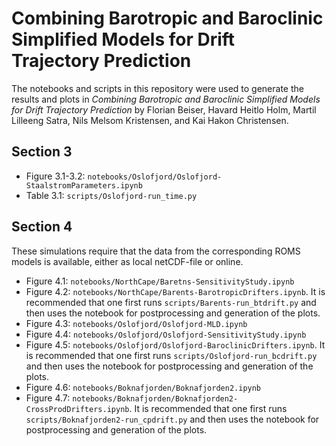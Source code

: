 # Combining Barotropic and Baroclinic Simplified Models for Drift Trajectory Prediction

The notebooks and scripts in this repository were used to generate the results and plots in _Combining Barotropic and Baroclinic Simplified Models for Drift Trajectory Prediction_ by Florian Beiser, Havard Heitlo Holm, Martil Lilleeng Satra, Nils Melsom Kristensen, and Kai Hakon Christensen. 

## Section 3

- Figure 3.1-3.2: `notebooks/Oslofjord/Oslofjord-StaalstromParameters.ipynb`
- Table 3.1: `scripts/Oslofjord-run_time.py`

## Section 4

These simulations require that the data from the corresponding ROMS models is available, either as local netCDF-file or online.

- Figure 4.1: `notebooks/NorthCape/Baretns-SensitivityStudy.ipynb`
- Figure 4.2: `notebooks/NorthCape/Barents-BarotropicDrifters.ipynb`. It is recommended that one first runs `scripts/Barents-run_btdrift.py` and then uses the notebook for postprocessing and generation of the plots.
- Figure 4.3: `notebooks/Oslofjord/Oslofjord-MLD.ipynb`
- Figure 4.4: `notebooks/Oslofjord/Oslofjord-SensitivityStudy.ipynb`
- Figure 4.5: `notebooks/Oslofjord/Oslofjord-BaroclinicDrifters.ipynb`. It is recommended that one first runs `scripts/Oslofjord-run_bcdrift.py` and then uses the notebook for postprocessing and generation of the plots.
- Figure 4.6: `notebooks/Boknafjorden/Boknafjorden2.ipynb`
- Figure 4.7: `notebooks/Boknafjorden/Boknafjorden2-CrossProdDrifters.ipynb`. It is recommended that one first runs `scripts/Boknafjorden2-run_cpdrift.py` and then uses the notebook for postprocessing and generation of the plots.